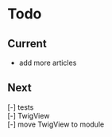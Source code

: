 # Todo

## Current

- add more articles

## Next

[-] tests  
    [-] TwigView  
[-] move TwigView to module  
